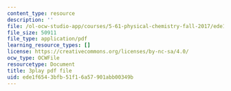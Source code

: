 ```yaml
---
content_type: resource
description: ''
file: /ol-ocw-studio-app/courses/5-61-physical-chemistry-fall-2017/ede1f6543bfb51f16a57901abb00349b_SSVdDcC2LrQ.pdf
file_size: 50911
file_type: application/pdf
learning_resource_types: []
license: https://creativecommons.org/licenses/by-nc-sa/4.0/
ocw_type: OCWFile
resourcetype: Document
title: 3play pdf file
uid: ede1f654-3bfb-51f1-6a57-901abb00349b
---
```

